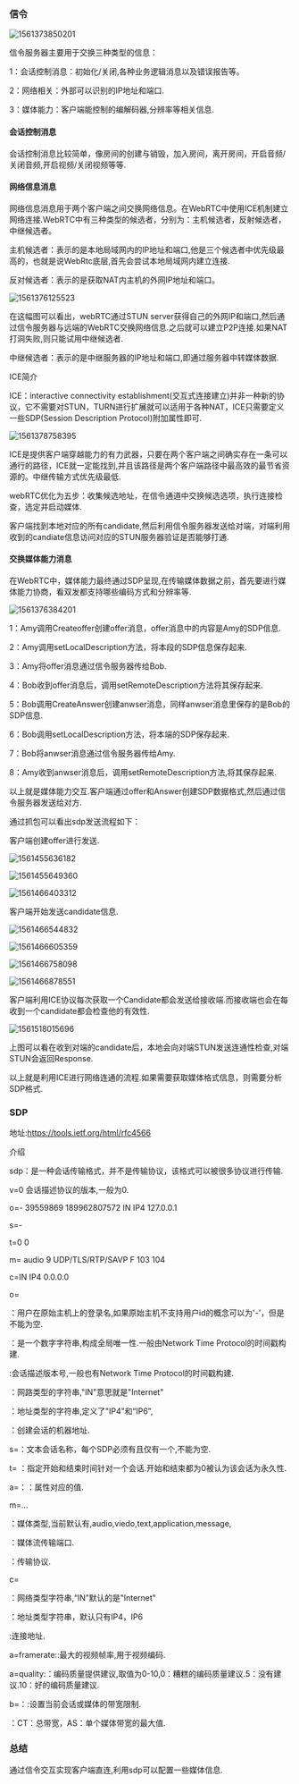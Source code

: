 ### 信令

![1561373850201](./image/1561373850201.png)

信令服务器主要用于交换三种类型的信息：

1：会话控制消息：初始化/关闭,各种业务逻辑消息以及错误报告等。

2：网络相关：外部可以识别的IP地址和端口.

3：媒体能力：客户端能控制的编解码器,分辨率等相关信息.

#### 会话控制消息

会话控制消息比较简单，像房间的创建与销毁，加入房间，离开房间，开启音频/关闭音频,开启视频/关闭视频等等.

#### 网络信息消息

网络信息消息用于两个客户端之间交换网络信息。在WebRTC中使用ICE机制建立网络连接.WebRTC中有三种类型的候选者，分别为：主机候选者，反射候选者，中继候选者。

主机候选者：表示的是本地局域网内的IP地址和端口,他是三个候选者中优先级最高的，也就是说WebRtc底层,首先会尝试本地局域网内建立连接.

反对候选者：表示的是获取NAT内主机的外网IP地址和端口。

![1561376125523](./image/1561376125523.png)

在这幅图可以看出，webRTC通过STUN server获得自己的外网IP和端口,然后通过信令服务器与远端的WebRTC交换网络信息.之后就可以建立P2P连接.如果NAT打洞失败,则只能试用中继候选者.

中继候选者：表示的是中继服务器的IP地址和端口,即通过服务器中转媒体数据.



ICE简介

ICE：interactive connectivity establishment(交互式连接建立)并非一种新的协议，它不需要对STUN，TURN进行扩展就可以适用于各种NAT，ICE只需要定义一些SDP(Session Description Protocol)附加属性即可.

![1561378758395](./image/1561378758395.png)

ICE是提供客户端穿越能力的有力武器，只要在两个客户端之间确实存在一条可以通行的路径，ICE就一定能找到,并且该路径是两个客户端路径中最高效的最节省资源的。中继传输方式优先级最低.

webRTC优化为五步：收集候选地址，在信令通道中交换候选选项，执行连接检查，选定并启动媒体.

客户端找到本地对应的所有candidate,然后利用信令服务器发送给对端，对端利用收到的candiate信息访问对应的STUN服务器验证是否能够打通.



#### 交换媒体能力消息

在WebRTC中，媒体能力最终通过SDP呈现,在传输媒体数据之前，首先要进行媒体能力协商，看双发都支持哪些编码方式和分辨率等.

![1561376384201](./image/1561376384201.png)

1：Amy调用Createoffer创建offer消息，offer消息中的内容是Amy的SDP信息.

2：Amy调用setLocalDescription方法，将本段的SDP信息保存起来.

3：Amy将offer消息通过信令服务器传给Bob.

4：Bob收到offer消息后，调用setRemoteDescription方法将其保存起来.

5：Bob调用CreateAnswer创建anwser消息，同样anwser消息里保存的是Bob的SDP信息.

6：Bob调用setLocalDescription方法，将本端的SDP保存起来.

7：Bob将anwser消息通过信令服务器传给Amy.

8：Amy收到anwser消息后，调用setRemoteDescription方法,将其保存起来.

以上就是媒体能力交互.客户端通过offer和Answer创建SDP数据格式,然后通过信令服务器发送给对方.

通过抓包可以看出sdp发送流程如下：

客户端创建offer进行发送.

![1561455636182](./image/1561455636182.png)

![1561455649360](./image/1561455649360.png)

![1561466403312](./image/1561466403312.png)

客户端开始发送candidate信息.

![1561466544832](./image/1561466544832.png)

![1561466605359](./image/1561466605359.png)



![1561466758098](C:\Users\Administrator\AppData\Roaming\Typora\typora-user-images\1561466758098.png)

![1561466878551](./image/1561466878551.png)

客户端利用ICE协议每次获取一个Candidate都会发送给接收端.而接收端也会在每收到一个candidate都会检查他的有效性.

![1561518015696](./image/1561518015696.png)

上图可以看在收到对端的candidate后，本地会向对端STUN发送连通性检查,对端STUN会返回Response.

以上就是利用ICE进行网络连通的流程.如果需要获取媒体格式信息，则需要分析SDP格式.



### SDP

地址:<https://tools.ietf.org/html/rfc4566>

介绍

sdp：是一种会话传输格式，并不是传输协议，该格式可以被很多协议进行传输.

v=0 会话描述协议的版本,一般为0.

o=-  39559869  189962807572  IN  IP4  127.0.0.1

s=-

t=0  0

m= audio 9 UDP/TLS/RTP/SAVP F 103 104 

c=IN IP4 0.0.0.0



o=<username> <sess-id> <sess-version> <nettype> <addrtype> <unicast-address>

<username>：用户在原始主机上的登录名,如果原始主机不支持用户id的概念可以为'-'，但是不能为空.

<sess-id>：是一个数字字符串,构成全局唯一性.一般由Network Time Protocol的时间戳构建.

<sess-version>:会话描述版本号,一般也有Network Time Protocol的时间戳构建.

<nettype>：网路类型的字符串,"IN"意思就是"Internet"

<addrtype>：地址类型的字符串,定义了"IP4"和“IP6”,

<unicast-address>：创建会话的机器地址.

s=<session name>：文本会话名称，每个SDP必须有且仅有一个,不能为空.

t=<start-time> <stop-time>：指定开始和结束时间针对一个会话.开始和结束都为0被认为该会话为永久性.

a=<attribute>：<value>：属性对应的值.

m=<media><port><proto><fmt>...

<media>：媒体类型,当前默认有,audio,viedo,text,application,message,

<port>：媒体流传输端口.

<proto>：传输协议.

c=<nettype> <addrtype> <connection-address>

<nettype>：网络类型字符串,“IN”默认的是"Internet"

<addrtype>：地址类型字符串，默认只有IP4，IP6

<connection-address>:连接地址.

a=framerate:<frame rate>:最大的视频帧率,用于视频编码.

a=quality:<quality>：编码质量提供建议,取值为0-10,0：糟糕的编码质量建议.5：没有建议.10：好的编码质量建议.

b=<bwtype>：<bandwidth>:设置当前会话或媒体的带宽限制.

<bwtype>：CT：总带宽，AS：单个媒体带宽的最大值.



### 总结

通过信令交互实现客户端直连,利用sdp可以配置一些媒体信息.